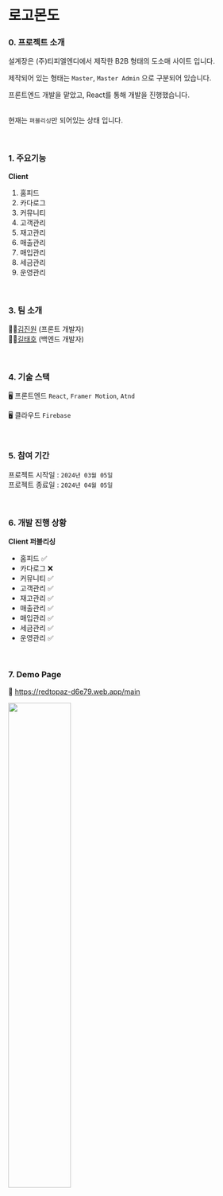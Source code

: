 # 로고몬도

### 0. 프로젝트 소개

설계장은 (주)티피엘엔디에서 제작한 B2B 형태의 도소매 사이트 입니다. <br/>

제작되어 있는 형태는 `Master`, `Master Admin` 으로 구분되어 있습니다. <br/>

프론트엔드 개발을 맡았고, React를 통해 개발을 진행했습니다. <br/> <br/>

현재는 ```퍼블리싱```만 되어있는 상태 입니다.

<br/>

### 1. 주요기능

<b>Client</b>
1. 홈피드
2. 카다로그
3. 커뮤니티
4. 고객관리
5. 재고관리
6. 매출관리
7. 매입관리
8. 세금관리
9. 운영관리

<br/>

### 3. 팀 소개

👨‍💻[김진원](https://github.com/hdev1004) (프론트 개발자)   <br/>
👨‍💻[길태호](https://github.com/Taeho0927) (백엔드 개발자)   


<br/>

### 4. 기술 스택

🖥️ 프론트엔드 
```React```, ```Framer Motion```, ```Atnd```

🖥️ 클라우드 
```Firebase```

<br/>


### 5. 참여 기간

프로젝트 시작일 : ```2024년 03월 05일``` <br/>
프로젝트 종료일 : ```2024년 04월 05일``` <br/>


<br/>

### 6. 개발 진행 상황

<b>Client 퍼블리싱</b>
  - 홈피드 ✅
  - 카다로그 ❌
  - 커뮤니티 ✅ 
  - 고객관리 ✅
  - 재고관리 ✅
  - 매출관리 ✅
  - 매입관리 ✅
  - 세금관리 ✅
  - 운영관리 ✅
 
 
<br/>

### 7. Demo Page

🔗 https://redtopaz-d6e79.web.app/main

<img src="https://github.com/hdev1004/postman2react/assets/59737252/67af7411-6a76-456d-b189-8d78adcb897e" width="50%"/>

